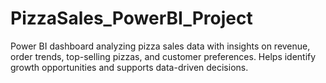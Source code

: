 # PizzaSales_PowerBI_Project
Power BI dashboard analyzing pizza sales data with insights on revenue, order trends, top-selling pizzas, and customer preferences. Helps identify growth opportunities and supports data-driven decisions.
